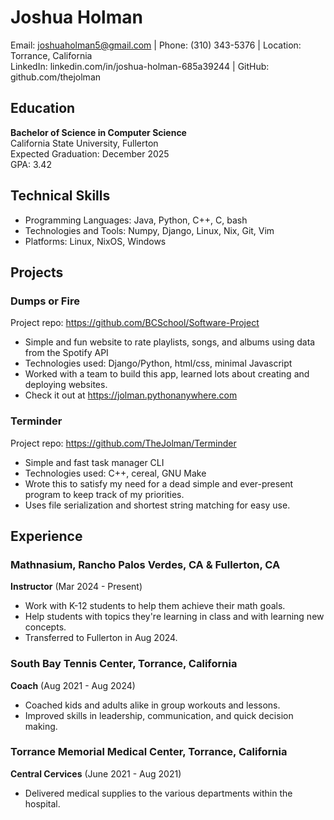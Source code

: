 # Joshua Holman
Email: joshuaholman5@gmail.com | Phone: (310) 343-5376 | Location: Torrance, California  
LinkedIn: linkedin.com/in/joshua-holman-685a39244 | GitHub: github.com/thejolman

## Education
**Bachelor of Science in Computer Science**  
California State University, Fullerton  
Expected Graduation: December 2025  
GPA: 3.42  

## Technical Skills
- Programming Languages: Java, Python, C++, C, bash  
- Technologies and Tools: Numpy, Django, Linux, Nix, Git, Vim  
- Platforms: Linux, NixOS, Windows

## Projects
### Dumps or Fire  
Project repo: https://github.com/BCSchool/Software-Project
- Simple and fun website to rate playlists, songs, and albums using data from the Spotify API
- Technologies used: Django/Python, html/css, minimal Javascript
- Worked with a team to build this app, learned lots about creating and deploying websites.
- Check it out at https://jolman.pythonanywhere.com  

### Terminder 
Project repo: https://github.com/TheJolman/Terminder
- Simple and fast task manager CLI  
- Technologies used: C++, cereal, GNU Make
- Wrote this to satisfy my need for a dead simple and ever-present program to keep track of my priorities.
- Uses file serialization and shortest string matching for easy use.

## Experience
### Mathnasium, Rancho Palos Verdes, CA & Fullerton, CA  
**Instructor** (Mar 2024 - Present)  
- Work with K-12 students to help them achieve their math goals.  
- Help students with topics they're learning in class and with learning new concepts.  
- Transferred to Fullerton in Aug 2024.  

### South Bay Tennis Center, Torrance, California
**Coach** (Aug 2021 - Aug 2024)  
- Coached kids and adults alike in group workouts and lessons.  
- Improved skills in leadership, communication, and quick decision making.  

### Torrance Memorial Medical Center, Torrance, California
**Central Cervices** (June 2021 - Aug 2021)  
- Delivered medical supplies to the various departments within the hospital.  
